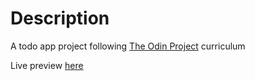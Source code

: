 # Description
A todo app project following [The Odin Project](https://www.theodinproject.com/lessons/node-path-javascript-todo-list) curriculum

Live preview [here](https://red1code.github.io/todo-app/)
